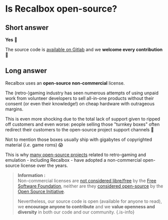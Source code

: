 # Is Recalbox open-source?

## Short answer <a id="short-answer"></a>

**Yes** 🎉

The source code is [available on Gitlab](https://gitlab.com/recalbox/recalbox) and we **welcome every contribution** 🤗

## Long answer <a id="long-answer"></a>

Recalbox uses an **open-source non-commercial** license.

The \(retro-\)gaming industry has seen numerous attempts of using unpaid work from volunteer developers to sell all-in-one products without their consent \(or even their knowledge!\) on cheap hardware with outrageous margins.

This is even more shocking due to the total lack of support given to ripped off customers and even worse: people selling those "turnkey boxes" often redirect their customers to the open-source project support channels 😬

Not to mention those boxes usually ship with gigabytes of copyrighted material \(_i.e._ game roms\) 😱

This is why [many open-source projects](https://docs.libretro.com/development/licenses/#non-commercial) related to retro-gaming and emulation - including Recalbox - have adopted a non-commercial open-source license over the years.


>**Information :**  
>Non-commercial licenses are [not considered libre/free](https://www.gnu.org/philosophy/free-sw.html) by the [Free Software Foundation](https://www.fsf.org/), neither are they [considered open-source](https://opensource.org/osd) by the [Open Source Initiative](https://opensource.org/).
>
>Nevertheless, our source code is open \(available for anyone to read\), we **encourage anyone to contribute** and we **value openness and diversity** in both our code and our community.
{.is-info}

